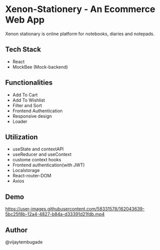 # Xenon-Stationery - An Ecommerce Web App
Xenon stationary is online platform for notebooks, diaries and notepads.

## Tech Stack
- React
- MockBee (Mock-backend)

## Functionalities 

- Add To Cart
- Add To Wishlist
- Filter and Sort
- Frontend Authentication
- Responsive design
- Loader

## Utilization
- useState and contextAPI
- useReducer and useContext
- custome context hooks
- Frontend authentication(with JWT)
- Localstorage 
- React-router-DOM
- Axios

## Demo


https://user-images.githubusercontent.com/58331578/162043639-5bc25f8b-12a4-4827-b84a-d33391d21fdb.mp4




## Author
@vijaytembugade

